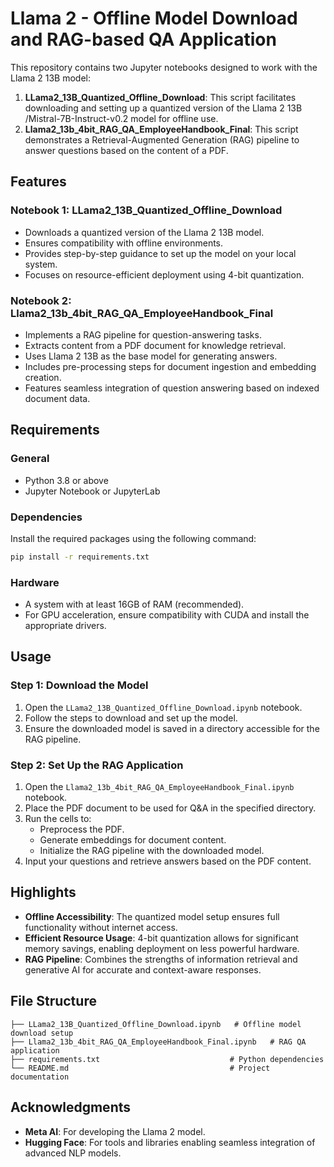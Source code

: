 # Llama 2 - Offline Model Download and RAG-based QA Application

This repository contains two Jupyter notebooks designed to work with the Llama 2 13B model:

1. **LLama2_13B_Quantized_Offline_Download**: This script facilitates downloading and setting up a quantized version of the Llama 2 13B /Mistral-7B-Instruct-v0.2 model for offline use.
2. **Llama2_13b_4bit_RAG_QA_EmployeeHandbook_Final**: This script demonstrates a Retrieval-Augmented Generation (RAG) pipeline to answer questions based on the content of a PDF.

## Features

### Notebook 1: LLama2_13B_Quantized_Offline_Download
- Downloads a quantized version of the Llama 2 13B model.
- Ensures compatibility with offline environments.
- Provides step-by-step guidance to set up the model on your local system.
- Focuses on resource-efficient deployment using 4-bit quantization.

### Notebook 2: Llama2_13b_4bit_RAG_QA_EmployeeHandbook_Final
- Implements a RAG pipeline for question-answering tasks.
- Extracts content from a PDF document for knowledge retrieval.
- Uses Llama 2 13B as the base model for generating answers.
- Includes pre-processing steps for document ingestion and embedding creation.
- Features seamless integration of question answering based on indexed document data.

## Requirements

### General
- Python 3.8 or above
- Jupyter Notebook or JupyterLab

### Dependencies
Install the required packages using the following command:
```bash
pip install -r requirements.txt
```

### Hardware
- A system with at least 16GB of RAM (recommended).
- For GPU acceleration, ensure compatibility with CUDA and install the appropriate drivers.

## Usage

### Step 1: Download the Model
1. Open the `LLama2_13B_Quantized_Offline_Download.ipynb` notebook.
2. Follow the steps to download and set up the model.
3. Ensure the downloaded model is saved in a directory accessible for the RAG pipeline.

### Step 2: Set Up the RAG Application
1. Open the `Llama2_13b_4bit_RAG_QA_EmployeeHandbook_Final.ipynb` notebook.
2. Place the PDF document to be used for Q&A in the specified directory.
3. Run the cells to:
   - Preprocess the PDF.
   - Generate embeddings for document content.
   - Initialize the RAG pipeline with the downloaded model.
4. Input your questions and retrieve answers based on the PDF content.

## Highlights
- **Offline Accessibility**: The quantized model setup ensures full functionality without internet access.
- **Efficient Resource Usage**: 4-bit quantization allows for significant memory savings, enabling deployment on less powerful hardware.
- **RAG Pipeline**: Combines the strengths of information retrieval and generative AI for accurate and context-aware responses.

## File Structure
```
├── LLama2_13B_Quantized_Offline_Download.ipynb   # Offline model download setup
├── Llama2_13b_4bit_RAG_QA_EmployeeHandbook_Final.ipynb   # RAG QA application
├── requirements.txt                             # Python dependencies
└── README.md                                    # Project documentation
```

## Acknowledgments
- **Meta AI**: For developing the Llama 2 model.
- **Hugging Face**: For tools and libraries enabling seamless integration of advanced NLP models.
